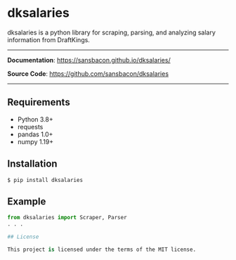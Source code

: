 # dksalaries

dksalaries is a python library for scraping, parsing, and analyzing salary information from DraftKings.

---

**Documentation**: <a href="https://sansbacon.github.io/dksalaries/">https://sansbacon.github.io/dksalaries/</a>

**Source Code**: <a href="https://github.com/sansbacon/dksalaries" target="_blank">https://github.com/sansbacon/dksalaries</a>

---

## Requirements

* Python 3.8+
* requests
* pandas 1.0+
* numpy 1.19+


## Installation

<div class="termy">

```console
$ pip install dksalaries

```

</div>

## Example


```Python
from dksalaries import Scraper, Parser
. . . 

## License

This project is licensed under the terms of the MIT license.
